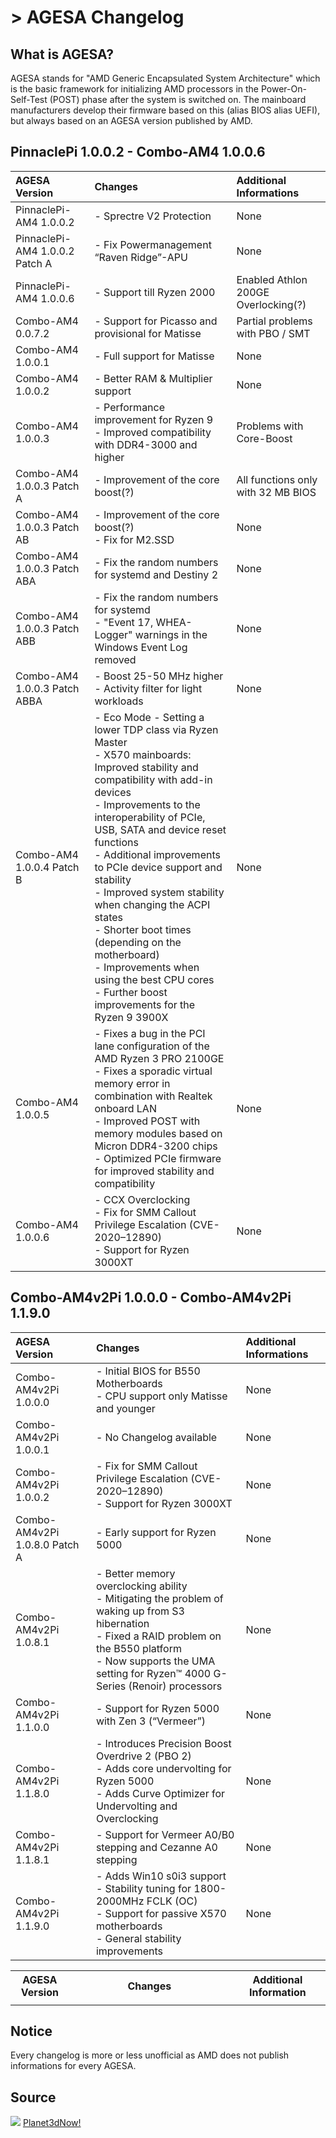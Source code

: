 # > AGESA Changelog

## What is AGESA?

AGESA stands for "AMD Generic Encapsulated System Architecture" which is the basic framework for initializing AMD processors in the Power-On-Self-Test (POST) phase after the system is switched on. The mainboard manufacturers develop their firmware based on this (alias BIOS alias UEFI), but always based on an AGESA version published by AMD.

## PinnaclePi 1.0.0.2 - Combo-AM4 1.0.0.6

| AGESA Version | Changes | Additional Informations |                    
|:--------------|:--------|:------------------------|
|PinnaclePi-AM4 1.0.0.2 | - Sprectre V2 Protection | None |
|PinnaclePi-AM4 1.0.0.2 Patch A | - Fix Powermanagement “Raven Ridge”-APU | None |
|PinnaclePi-AM4 1.0.0.6 | - Support till Ryzen 2000 | Enabled Athlon 200GE Overlocking(?)
|Combo-AM4 0.0.7.2 | - Support for Picasso and provisional for Matisse | Partial problems with PBO / SMT
|Combo-AM4 1.0.0.1 | - Full support for Matisse | None |
|Combo-AM4 1.0.0.2 | - Better RAM & Multiplier support | None |
|Combo-AM4 1.0.0.3 | - Performance improvement for Ryzen 9<br> - Improved compatibility with DDR4-3000 and higher | Problems with Core-Boost
|Combo-AM4 1.0.0.3 Patch A | - Improvement of the core boost(?) | All functions only with 32 MB BIOS
|Combo-AM4 1.0.0.3 Patch AB | - Improvement of the core boost(?)<br>- Fix for M2.SSD | None |
|Combo-AM4 1.0.0.3 Patch ABA | - Fix the random numbers for systemd and Destiny 2 | None |
|Combo-AM4 1.0.0.3 Patch ABB | - Fix the random numbers for systemd<br>- "Event 17, WHEA-Logger" warnings in the Windows Event Log removed | None |
|Combo-AM4 1.0.0.3 Patch ABBA | - Boost 25-50 MHz higher<br>- Activity filter for light workloads | None |
|Combo-AM4 1.0.0.4 Patch B | - Eco Mode - Setting a lower TDP class via Ryzen Master<br>- X570 mainboards: Improved stability and compatibility with add-in devices<br>- Improvements to the interoperability of PCIe, USB, SATA and device reset functions<br>- Additional improvements to PCIe device support and stability<br>- Improved system stability when changing the ACPI states<br>- Shorter boot times (depending on the motherboard)<br>- Improvements when using the best CPU cores<br>- Further boost improvements for the Ryzen 9 3900X | None  |
|Combo-AM4 1.0.0.5 | - Fixes a bug in the PCI lane configuration of the AMD Ryzen 3 PRO 2100GE<br>- Fixes a sporadic virtual memory error in combination with Realtek onboard LAN <br>- Improved POST with memory modules based on Micron DDR4-3200 chips<br>- Optimized PCIe firmware for improved stability and compatibility | None  |
|Combo-AM4 1.0.0.6 | - CCX Overclocking<br>- Fix for SMM Callout Privilege Escalation (CVE-2020–12890)<br>- Support for Ryzen 3000XT | None |

## Combo-AM4v2Pi 1.0.0.0 - Combo-AM4v2Pi 1.1.9.0

| AGESA Version | Changes | Additional Informations |                    
|:--------------|:--------|:------------------------|
|Combo-AM4v2Pi 1.0.0.0 | - Initial BIOS for B550 Motherboards<br>- CPU support only Matisse and younger | None |
|Combo-AM4v2Pi 1.0.0.1 | - No Changelog available | None |
|Combo-AM4v2Pi 1.0.0.2 | - Fix for SMM Callout Privilege Escalation (CVE-2020–12890)<br>- Support for Ryzen 3000XT | None |
|Combo-AM4v2Pi 1.0.8.0 Patch A | - Early support for Ryzen 5000 | None |
|Combo-AM4v2Pi 1.0.8.1 | - Better memory overclocking ability<br>- Mitigating the problem of waking up from S3 hibernation<br>- Fixed a RAID problem on the B550 platform<br>- Now supports the UMA setting for Ryzen™ 4000 G-Series (Renoir) processors | None |
|Combo-AM4v2Pi 1.1.0.0 | - Support for Ryzen 5000 with Zen 3 (“Vermeer”) | None |
|Combo-AM4v2Pi 1.1.8.0 | - Introduces Precision Boost Overdrive 2 (PBO 2)<br>- Adds core undervolting for Ryzen 5000<br>- Adds Curve Optimizer for Undervolting and Overclocking | None |
|Combo-AM4v2Pi 1.1.8.1 | - Support for Vermeer A0/B0 stepping and Cezanne A0 stepping | None |
|Combo-AM4v2Pi 1.1.9.0 | - Adds Win10 s0i3 support<br>- Stability tuning for 1800-2000MHz FCLK (OC)<br>- Support for passive X570 motherboards<br>- General stability improvements | None |

<table class="customTable">
    <colgroup>
        <col width="150">
        <col width="800">
        <col width="300">
    </colgroup>
    <tbody>
        <tr>
            <th>AGESA Version</th>
            <th>Changes</th>
            <th>Additional Information</th>
        </tr>
        <tr>
            <td></td>
        </tr>
</table>

## Notice
Every changelog is more or less unofficial as AMD does not publish informations for every AGESA.

## Source

<img src="https://www.countryflags.io/de/shiny/16.png"> <a class="flag-text" href="https://planet3dnow.de" target="_blank">Planet3dNow!</a>